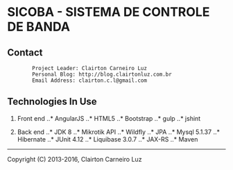 SICOBA - SISTEMA DE CONTROLE DE BANDA
=====================================

Contact
-------

            Project Leader: Clairton Carneiro Luz
            Personal Blog: http://blog.clairtonluz.com.br
            Email Address: clairton.c.l@gmail.com


Technologies In Use
-------------------

1. Front end
    ..* AngularJS
    ..* HTML5
    ..* Bootstrap
    ..* gulp
    ..* jshint

2. Back end
    ..* JDK 8
    ..* Mikrotik API
    ..* Wildfly
    ..* JPA
    ..* Mysql 5.1.37
    ..* Hibernate
    ..* JUnit 4.12
    ..* Liquibase 3.0.7
    ..* JAX-RS
    ..* Maven


--------------------------------------------
Copyright (C) 2013-2016, Clairton Carneiro Luz
